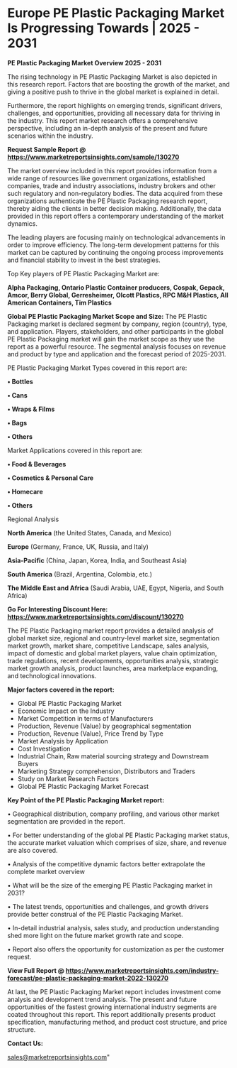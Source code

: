 # Europe PE Plastic Packaging Market Is Progressing Towards | 2025 - 2031

<Strong> PE Plastic Packaging Market Overview 2025 - 2031</strong>

The rising technology in PE Plastic Packaging Market is also depicted in this research report. Factors that are boosting the growth of the market, and giving a positive push to thrive in the global market is explained in detail.

Furthermore, the report highlights on emerging trends, significant drivers, challenges, and opportunities, providing all necessary data for thriving in the industry. This report market research offers a comprehensive perspective, including an in-depth analysis of the present and future scenarios within the industry.

<strong>Request Sample Report @ <a href=https://www.marketreportsinsights.com/sample/130270>https://www.marketreportsinsights.com/sample/130270</a></strong>

The market overview included in this report provides information from a wide range of resources like government organizations, established companies, trade and industry associations, industry brokers and other such regulatory and non-regulatory bodies. The data acquired from these organizations authenticate the PE Plastic Packaging research report, thereby aiding the clients in better decision making. Additionally, the data provided in this report offers a contemporary understanding of the market dynamics.

The leading players are focusing mainly on technological advancements in order to improve efficiency. The long-term development patterns for this market can be captured by continuing the ongoing process improvements and financial stability to invest in the best strategies.

Top Key players of PE Plastic Packaging Market are:

<strong>Alpha Packaging, Ontario Plastic Container producers, Cospak, Gepack, Amcor, Berry Global, Gerresheimer, Olcott Plastics, RPC M&H Plastics, All American Containers, Tim Plastics</strong>

<strong><b>Global PE Plastic Packaging Market Scope and Size:</b></strong>
The PE Plastic Packaging market is declared segment by company, region (country), type, and application. Players, stakeholders, and other participants in the global PE Plastic Packaging market will gain the market scope as they use the report as a powerful resource. The segmental analysis focuses on revenue and product by type and application and the forecast period of 2025-2031.

PE Plastic Packaging Market Types covered in this report are:

<strong>• Bottles

• Cans

• Wraps & Films

• Bags

• Others</strong>

Market Applications covered in this report are:

<strong>• Food & Beverages

• Cosmetics & Personal Care

• Homecare

• Others</strong> 

Regional Analysis

<strong>North America</strong> (the United States, Canada, and Mexico)

<strong>Europe</strong> (Germany, France, UK, Russia, and Italy)

<strong>Asia-Pacific</strong> (China, Japan, Korea, India, and Southeast Asia)

<strong>South America</strong> (Brazil, Argentina, Colombia, etc.)

<strong>The Middle East and Africa</strong> (Saudi Arabia, UAE, Egypt, Nigeria, and South Africa)

<strong>Go For Interesting Discount Here: <a href=https://www.marketreportsinsights.com/discount/130270>https://www.marketreportsinsights.com/discount/130270</a></strong>

The PE Plastic Packaging market report provides a detailed analysis of global market size, regional and country-level market size, segmentation market growth, market share, competitive Landscape, sales analysis, impact of domestic and global market players, value chain optimization, trade regulations, recent developments, opportunities analysis, strategic market growth analysis, product launches, area marketplace expanding, and technological innovations.

<strong><b>Major factors covered in the report:</b></strong>
<ul>
  <li>Global PE Plastic Packaging Market </li>
  <li>Economic Impact on the Industry</li>
  <li>Market Competition in terms of Manufacturers</li>
  <li>Production, Revenue (Value) by geographical segmentation</li>
  <li>Production, Revenue (Value), Price Trend by Type</li>
  <li>Market Analysis by Application</li>
  <li>Cost Investigation</li>
  <li>Industrial Chain, Raw material sourcing strategy and Downstream Buyers</li>
  <li>Marketing Strategy comprehension, Distributors and Traders</li>
  <li>Study on Market Research Factors</li>
  <li>Global PE Plastic Packaging Market Forecast</li>
</ul>

<strong><b>Key Point of the PE Plastic Packaging Market report:</b></strong>

• Geographical distribution, company profiling, and various other market segmentation are provided in the report.

• For better understanding of the global PE Plastic Packaging market status, the accurate market valuation which comprises of size, share, and revenue are also covered.

• Analysis of the competitive dynamic factors better extrapolate the complete market overview

• What will be the size of the emerging PE Plastic Packaging market in 2031?

• The latest trends, opportunities and challenges, and growth drivers provide better construal of the PE Plastic Packaging Market.

• In-detail industrial analysis, sales study, and production understanding shed more light on the future market growth rate and scope.

• Report also offers the opportunity for customization as per the customer request.

<strong><b>View Full Report @ <a href=https://www.marketreportsinsights.com/industry-forecast/pe-plastic-packaging-market-2022-130270>https://www.marketreportsinsights.com/industry-forecast/pe-plastic-packaging-market-2022-130270</a></b></strong>


At last, the PE Plastic Packaging Market report includes investment come analysis and development trend analysis. The present and future opportunities of the fastest growing international industry segments are coated throughout this report. This report additionally presents product specification, manufacturing method, and product cost structure, and price structure.

<strong>Contact Us:</strong>

sales@marketreportsinsights.com"
